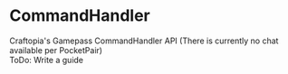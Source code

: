 # CommandHandler
Craftopia's Gamepass CommandHandler API (There is currently no chat available per PocketPair)   
ToDo: Write a guide

